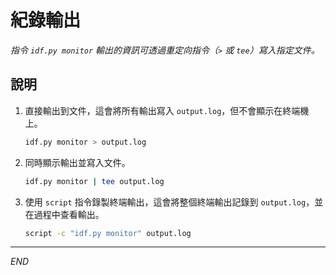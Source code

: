 # 紀錄輸出

_指令 `idf.py monitor` 輸出的資訊可透過重定向指令（`>` 或 `tee`）寫入指定文件。_

## 說明

1. 直接輸出到文件，這會將所有輸出寫入 `output.log`，但不會顯示在終端機上。

   ```bash
   idf.py monitor > output.log
   ```
   
2. 同時顯示輸出並寫入文件。

   ```bash
   idf.py monitor | tee output.log
   ```

3. 使用 `script` 指令錄製終端輸出，這會將整個終端輸出記錄到 `output.log`，並在過程中查看輸出。

   ```bash
   script -c "idf.py monitor" output.log
   ```

___

_END_